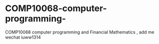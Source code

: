 # COMP10068-computer-programming-
COMP10068 computer programming  and Financial Mathematics , add me wechat iuww1314

